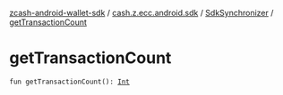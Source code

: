 [zcash-android-wallet-sdk](../../index.md) / [cash.z.ecc.android.sdk](../index.md) / [SdkSynchronizer](index.md) / [getTransactionCount](./get-transaction-count.md)

# getTransactionCount

`fun getTransactionCount(): `[`Int`](https://kotlinlang.org/api/latest/jvm/stdlib/kotlin/-int/index.html)